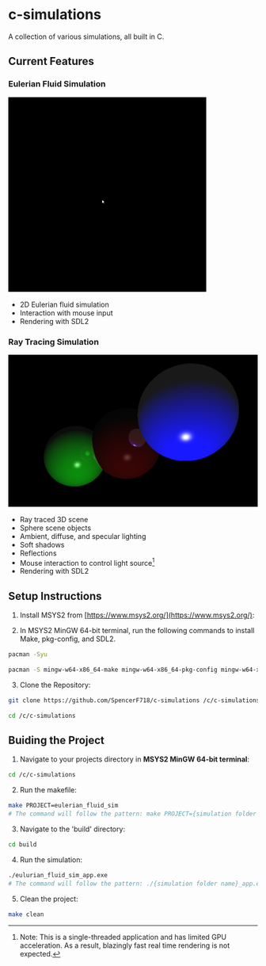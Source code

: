 # c-simulations
A collection of various simulations, all built in C.

## Current Features

### Eulerian Fluid Simulation

![Demo of Eulerian Fluid Simulation](assets/gifs/eulerian_smoke.gif)

- 2D Eulerian fluid simulation
- Interaction with mouse input
- Rendering with SDL2

### Ray Tracing Simulation

![Demo of Ray Tracer Simulation](assets/images/ray_traced_spheres.png)

- Ray traced 3D scene
- Sphere scene objects
- Ambient, diffuse, and specular lighting
- Soft shadows
- Reflections
- Mouse interaction to control light source[^1]
- Rendering with SDL2

[^1]: Note: This is a single-threaded application and has limited GPU acceleration.  As a result, blazingly fast real time rendering is not expected.

## Setup Instructions

1. Install MSYS2 from [https://www.msys2.org/](https://www.msys2.org/):

2. In MSYS2 MinGW 64-bit terminal, run the following commands to install Make, pkg-config, and SDL2.
```bash
pacman -Syu
```
```bash
pacman -S mingw-w64-x86_64-make mingw-w64-x86_64-pkg-config mingw-w64-x86_64-gcc mingw-w64-x86_64-SDL2
```

3. Clone the Repository:
```bash
git clone https://github.com/SpencerF718/c-simulations /c/c-simulations
```
```bash
cd /c/c-simulations
```

## Buiding the Project

1. Navigate to your projects directory in **MSYS2 MinGW 64-bit terminal**:

```bash
cd /c/c-simulations
```

2. Run the makefile:

```bash
make PROJECT=eulerian_fluid_sim
# The command will follow the pattern: make PROJECT={simulation folder name}
```

3. Navigate to the 'build' directory:

```bash
cd build
```

4. Run the simulation:

```bash
./eulurian_fluid_sim_app.exe
# The command will follow the pattern: ./{simulation folder name}_app.exe
```

5. Clean the project:

```bash
make clean
```
